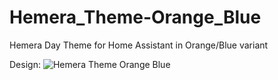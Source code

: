 # Hemera_Theme-Orange_Blue
Hemera Day Theme for Home Assistant in Orange/Blue variant

Design:
![Hemera Theme Orange Blue](https://github.com/AmoebeLabs/Hemera_Theme-Orange_Blue/blob/master/design/screenshot-main-hemera-nyx-orange-blue.png) 
